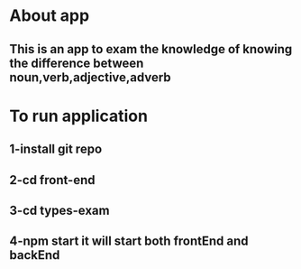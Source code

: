 # About app
## This is an app to exam the knowledge of knowing the difference between noun,verb,adjective,adverb

# To run application
## 1-install git repo
## 2-cd front-end
## 3-cd types-exam
## 4-npm start it will start both frontEnd and backEnd
